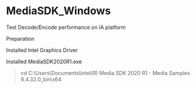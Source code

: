 # MediaSDK_Windows
Test Decode/Encode performance on IA platform

Preparation

Installed Intel Graphics Driver

Installed MediaSDK2020R1.exe

> cd C:\Users\Documents\Intel(R) Media SDK 2020 R1 - Media Samples 8.4.32.0\_bin\x64

